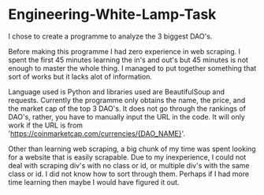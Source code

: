# Engineering-White-Lamp-Task
I chose to create a programme to analyze the 3 biggest DAO's.

Before making this programme I had zero experience in web scraping. I spent the first 45 minutes learning the in's and out's but 45 minutes is not enough to master the whole thing. I managed to put together something that sort of works but it lacks alot of information.

Language used is Python and libraries used are BeautifulSoup and requests. Currently the programme only obtains the name, the price, and the market cap of the top 3 DAO's. It does not go through the rankings of DAO's, rather, you have to manually input the URL in the code. It will only work if the URL is from 'https://coinmarketcap.com/currencies/{DAO_NAME}'.

Other than learning web scraping, a big chunk of my time was spent looking for a website that is easily scrapable. Due to my inexperience, I could not deal with scraping div's with no class or id, or multiple div's with the same class or id. I did not know how to sort through them. Perhaps if I had more time learning then maybe I would have figured it out.

